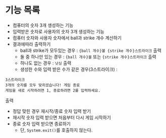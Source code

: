 # 기능 목록
- 컴퓨터의 숫자 3개 생성하는 기능
- 입력받은 숫자로 사용자의 숫자 3개 생성하는 기능
- 컴퓨터 숫자와 사용자 숫자에서 ball과 strike 개수 계산하기
- 결과에따라 출력하기
    - ball과 strike가 모두있는 경우 : `{ball 개수}볼 {strike 개수}스트라이크` 출력
    - 둘 중 하나만 있는 경우 : `{ball 개수}볼` 또는 `{strike 개수}스트라이크` 출력
    - 하나도 없는 경우 : `낫싱` 출력
    - 생성한 수와 입력 받은 수가 같은 경우(3스트라이크) : 
```
3스트라이크
3개의 숫자를 모두 맞히셨습니다! 게임 종료
게임을 새로 시작하려면 1, 종료하려면 2를 입력하세요.
```
출력
- 정답 맞힌 경우 재시작/종료 숫자 입력 받기
- 재시작 숫자 입력 받으면 처음부터 다시 게임 시작하기
- 종료 숫자 입력 받으면 종료하기
    - 단, `System.exit()`를 호출하지 않는다.